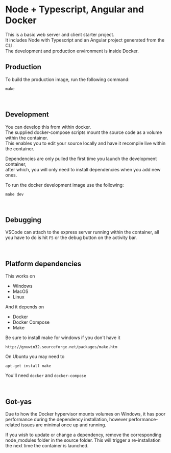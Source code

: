 # Node + Typescript, Angular and Docker

This is a basic web server and client starter project.<br>
It includes Node with Typescript and an Angular project generated from the CLI.<br>
The development and production environment is inside Docker.<br>

## Production

To build the production image, run the following command:

```
make
```

<br>

## Development

You can develop this from within docker.<br>
The supplied docker-compose scripts mount the source code as a volume within the container.<br>
This enables you to edit your source locally and have it recompile live within the container.

Dependencies are only pulled the first time you launch the development container,<br>
after which, you will only need to install dependencies when you add new ones.

To run the docker development image use the following:
```
make dev
```

<br>

## Debugging

VSCode can attach to the express server running within the container, all you have to do is hit `F5` or the debug button on the activity bar.

<br>

## Platform dependencies

This works on

- Windows
- MacOS
- Linux

And it depends on

- Docker
- Docker Compose
- Make

Be sure to install make for windows if you don't have it

```
http://gnuwin32.sourceforge.net/packages/make.htm
```

On Ubuntu you may need to 

```
apt-get install make
```

You'll need `docker` and `docker-compose`

<br>

## Got-yas

Due to how the Docker hypervisor mounts volumes on Windows, it has poor performance during the dependency installation, however performance-related issues are minimal once up and running.

If you wish to update or change a dependency, remove the corresponding node_modules folder in the source folder. This will trigger a re-installation the next time the container is launched.
